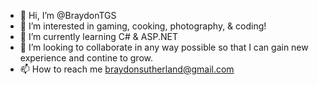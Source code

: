 - 👋 Hi, I’m @BraydonTGS
- 👀 I’m interested in gaming, cooking, photography, & coding!
- 🌱 I’m currently learning C# & ASP.NET
- 💞️ I’m looking to collaborate in any way possible so that I can gain new experience and contine to grow.  
- 📫 How to reach me braydonsutherland@gmail.com

<!---
BraydonTGS/BraydonTGS is a ✨ special ✨ repository because its `README.md` (this file) appears on your GitHub profile.
You can click the Preview link to take a look at your changes.
--->
